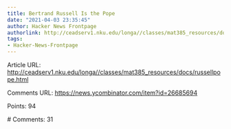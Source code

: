 ```yaml
---
title: Bertrand Russell Is the Pope
date: "2021-04-03 23:35:45"
author: Hacker News Frontpage
authorlink: http://ceadserv1.nku.edu/longa//classes/mat385_resources/docs/russellpope.html
tags:
- Hacker-News-Frontpage
---
```


<p>Article URL: <a href="http://ceadserv1.nku.edu/longa//classes/mat385_resources/docs/russellpope.html">http://ceadserv1.nku.edu/longa//classes/mat385_resources/docs/russellpope.html</a></p>
<p>Comments URL: <a href="https://news.ycombinator.com/item?id=26685694">https://news.ycombinator.com/item?id=26685694</a></p>
<p>Points: 94</p>
<p># Comments: 31</p>
